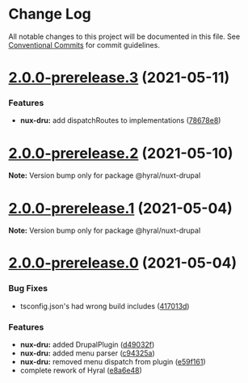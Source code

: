 # Change Log

All notable changes to this project will be documented in this file.
See [Conventional Commits](https://conventionalcommits.org) for commit guidelines.

# [2.0.0-prerelease.3](https://github.com/SyneticNL/hyral/compare/v2.0.0-prerelease.2...v2.0.0-prerelease.3) (2021-05-11)


### Features

* **nux-dru:** add dispatchRoutes to implementations ([78678e8](https://github.com/SyneticNL/hyral/commit/78678e8c802716541e43df69949ee2f9b8d60433))





# [2.0.0-prerelease.2](https://github.com/SyneticNL/hyral/compare/v2.0.0-prerelease.1...v2.0.0-prerelease.2) (2021-05-10)

**Note:** Version bump only for package @hyral/nuxt-drupal





# [2.0.0-prerelease.1](https://github.com/SyneticNL/hyral/compare/v2.0.0-prerelease.0...v2.0.0-prerelease.1) (2021-05-04)

**Note:** Version bump only for package @hyral/nuxt-drupal





# [2.0.0-prerelease.0](https://github.com/SyneticNL/hyral/compare/v1.6.0...v2.0.0-prerelease.0) (2021-05-04)


### Bug Fixes

* tsconfig.json's had wrong build includes ([417013d](https://github.com/SyneticNL/hyral/commit/417013d259d1d50ec520ac0686481440bbe7cda9))


### Features

* **nux-dru:** added DrupalPlugin ([d49032f](https://github.com/SyneticNL/hyral/commit/d49032fdb998b83acda7c22d7c36b67f48ab615f))
* **nux-dru:** added menu parser ([c94325a](https://github.com/SyneticNL/hyral/commit/c94325ae375560c16382a21218758fc82ad23b07))
* **nux-dru:** removed menu dispatch from plugin ([e59f161](https://github.com/SyneticNL/hyral/commit/e59f161b463bfb04514e24783ba30ca20bd8a634))
* complete rework of Hyral ([e8a6e48](https://github.com/SyneticNL/hyral/commit/e8a6e485f1ec09bd4c8ed6b401cbaed9425ae304))
